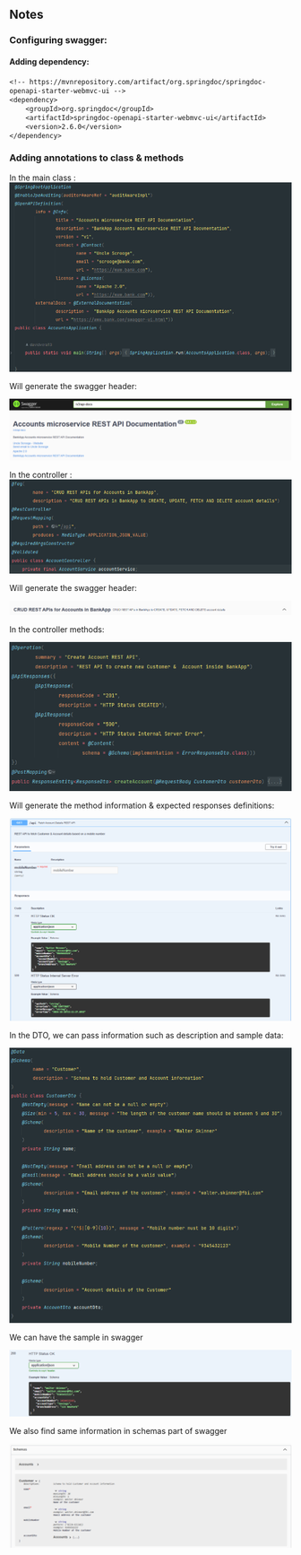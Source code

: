 ## Notes

### Configuring swagger:
#### Adding dependency: 

    <!-- https://mvnrepository.com/artifact/org.springdoc/springdoc-openapi-starter-webmvc-ui -->
    <dependency>
        <groupId>org.springdoc</groupId>
        <artifactId>springdoc-openapi-starter-webmvc-ui</artifactId>
        <version>2.6.0</version>
    </dependency>

### Adding annotations to class & methods
In the main class : 
![images/img_3.png](../images/img_3.png)

Will generate the swagger header:

![images/img_4.png](../images/img_4.png)

In the controller :
![images/img_5.png](../images/img_5.png)

Will generate the swagger header:

![images/img_6.png](../images/img_6.png)

In the controller methods: 

![images/img_7.png](../images/img_7.png)

Will generate the method information & expected responses definitions:

![images/img_8.png](../images/img_8.png)

In the DTO, we can pass information such as description and sample data:

![images/img_9.png](../images/img_9.png)

We can have the sample in swagger

![images/img_10.png](../images/img_10.png)

We also find same information in schemas part of swagger

![images/img_11.png](../images/img_11.png)



